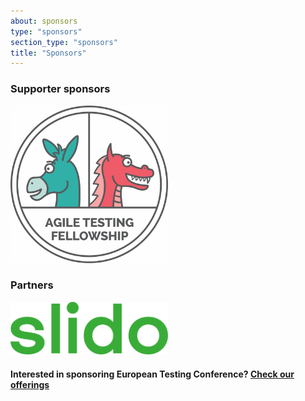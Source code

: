 ```yaml
---
about: sponsors
type: "sponsors"
section_type: "sponsors"
title: "Sponsors"
---
```


<div class="b-sponsors_platinum b-sponsors_active">
<h3>Supporter sponsors</h3>
<span class="b-sponsors__sponsor  b-sponsor">
  <a class="b-sponsor__link b-itext-sponsor" href="https://agiletestingfellow.com/">
    <img src="/images/2020/sponsors/agiletestingfellowlogo.png" width="50%" height="50%">
  </a>
</span>

<h3>Partners</h3>
<span class="b-sponsors__sponsor  b-sponsor">
  <a class="b-sponsor__link b-itext-sponsor" href="https://www.sli.do/">
    <img src="/images/2020/sponsors/slido_green.png" width="50%" height="50%">
  </a>
</span>

<h4>Interested in sponsoring European Testing Conference? <a href="/images/2020/sponsors/ETC20_Become_a Sponsor.pdf">Check our offerings</a></h4>
